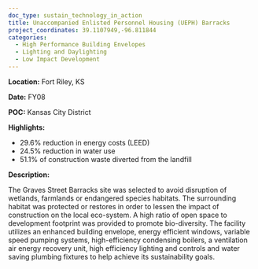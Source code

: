 ```yaml
---
doc_type: sustain_technology_in_action
title: Unaccompanied Enlisted Personnel Housing (UEPH) Barracks
project_coordinates: 39.1107949,-96.811844
categories:
  - High Performance Building Envelopes
  - Lighting and Daylighting
  - Low Impact Development
---
```


**Location:** Fort Riley, KS

**Date:** FY08

**POC:** Kansas City District

**Highlights:**

- 29.6% reduction in energy costs (LEED)
- 24.5% reduction in water use
- 51.1% of construction waste diverted from the landfill

**Description:**

The Graves Street Barracks site was selected to avoid disruption of wetlands, farmlands or endangered species habitats. The surrounding habitat was protected or restores in order to lessen the impact of construction on the local eco-system. A high ratio of open space to development footprint was provided to promote bio-diversity. The facility utilizes an enhanced building envelope, energy efficient windows, variable speed pumping systems, high-efficiency condensing boilers, a ventilation air energy recovery unit, high efficiency lighting and controls and water saving plumbing fixtures to help achieve its sustainability goals.
